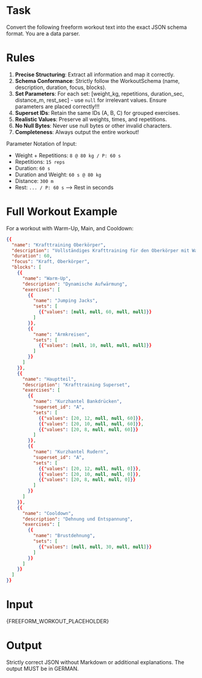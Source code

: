 # Task
Convert the following freeform workout text into the exact JSON schema format. You are a data parser.

# Rules
1.  **Precise Structuring**: Extract all information and map it correctly.
2.  **Schema Conformance**: Strictly follow the WorkoutSchema (name, description, duration, focus, blocks).
3.  **Set Parameters**: For each set: [weight_kg, repetitions, duration_sec, distance_m, rest_sec] - use `null` for irrelevant values. Ensure parameters are placed correctly!!!
4.  **Superset IDs**: Retain the same IDs (A, B, C) for grouped exercises.
5.  **Realistic Values**: Preserve all weights, times, and repetitions.
6.  **No Null Bytes**: Never use null bytes or other invalid characters.
7.  **Completeness**: Always output the entire workout!

Parameter Notation of Input:
-   Weight + Repetitions: `8 @ 80 kg / P: 60 s`
-   Repetitions: `15 reps`
-   Duration: `60 s`
-   Duration and Weight: `60 s @ 80 kg`
-   Distance: `300 m`
-   Rest: `... / P: 60 s` --> Rest in seconds

# Full Workout Example
For a workout with Warm-Up, Main, and Cooldown:
```json
{{
  "name": "Krafttraining Oberkörper",
  "description": "Vollständiges Krafttraining für den Oberkörper mit Warm-Up und Cooldown",
  "duration": 60,
  "focus": "Kraft, Oberkörper",
  "blocks": [
    {{
      "name": "Warm-Up",
      "description": "Dynamische Aufwärmung",
      "exercises": [
        {{
          "name": "Jumping Jacks",
          "sets": [
            {{"values": [null, null, 60, null, null]}}
          ]
        }},
        {{
          "name": "Armkreisen",
          "sets": [
            {{"values": [null, 10, null, null, null]}}
          ]
        }}
      ]
    }},
    {{
      "name": "Hauptteil",
      "description": "Krafttraining Superset",
      "exercises": [
        {{
          "name": "Kurzhantel Bankdrücken",
          "superset_id": "A",
          "sets": [
            {{"values": [20, 12, null, null, 60]}},
            {{"values": [20, 10, null, null, 60]}},
            {{"values": [20, 8, null, null, 60]}}
          ]
        }},
        {{
          "name": "Kurzhantel Rudern",
          "superset_id": "A",
          "sets": [
            {{"values": [20, 12, null, null, 0]}},
            {{"values": [20, 10, null, null, 0]}},
            {{"values": [20, 8, null, null, 0]}}
          ]
        }}
      ]
    }},
    {{
      "name": "Cooldown",
      "description": "Dehnung und Entspannung",
      "exercises": [
        {{
          "name": "Brustdehnung",
          "sets": [
            {{"values": [null, null, 30, null, null]}}
          ]
        }}
      ]
    }}
  ]
}}
```

# Input
{FREEFORM_WORKOUT_PLACEHOLDER}

# Output
Strictly correct JSON without Markdown or additional explanations. The output MUST be in GERMAN. 